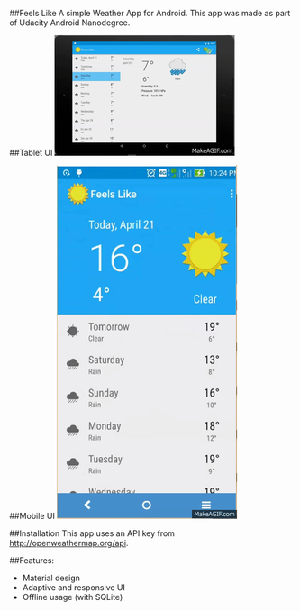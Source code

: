 ##Feels Like
A simple Weather App for Android. This app was made as part of Udacity Android Nanodegree.

##Tablet UI
![alt tag](https://github.com/sivze/FeelsLike/blob/master/Tablet_Demo.gif )

##Mobile UI
![alt tag](https://github.com/sivze/FeelsLike/blob/master/Phone_Demo.gif)

##Installation
This app uses an API key from http://openweathermap.org/api.

##Features:
- Material design
- Adaptive and responsive UI
- Offline usage (with SQLite)

